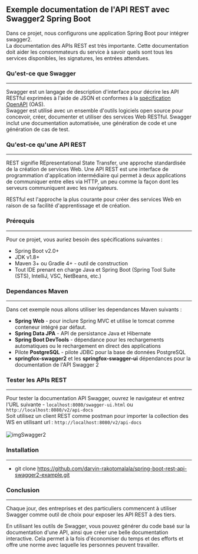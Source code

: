 ## Exemple documentation de l'API REST avec Swagger2 Spring Boot
Dans ce projet, nous configurons une application Spring Boot pour intégrer swagger2. <br/>
La documentation des APIs REST est très importante. Cette documentation doit aider les consommateurs 
du service à savoir quels sont tous les services disponibles, les signatures, les entrées attendues.

### Qu'est-ce que Swagger
---
Swagger est un langage de description d'interface pour décrire les API RESTful exprimées à l'aide de JSON et conformes à la [spécification OpenAPI](https://en.wikipedia.org/wiki/OpenAPI_Specification) (OAS).<br/>
Swagger est utilisé avec un ensemble d'outils logiciels open source pour concevoir, créer, documenter et utiliser 
des services Web RESTful. Swagger inclut une documentation automatisée, une génération de code et une génération de cas de test.

### Qu'est-ce qu'une API REST
---
REST signifie REpresentational State Transfer, une approche standardisée de la création de services Web.
Une API REST est une interface de programmation d'application intermédiaire qui permet à deux applications 
de communiquer entre elles via HTTP, un peu comme la façon dont les serveurs communiquent avec les navigateurs.<br/>
	
RESTful est l'approche la plus courante pour créer des services Web en raison de sa facilité d'apprentissage et de création.

### Prérequis
---
Pour ce projet, vous auriez besoin des spécifications suivantes :
- Spring Boot v2.0+
- JDK v1.8+
- Maven 3+ ou Gradle 4+ - outil de construction
- Tout IDE prenant en charge Java et Spring Boot (Spring Tool Suite (STS), IntelliJ, VSC, NetBeans, etc.)

### Dependances Maven
---
Dans cet exemple nous allons utiliser les dependances Maven suivants :
- **Spring Web** - pour inclure Spring MVC et utilise le tomcat comme conteneur intégré par défaut.
- **Spring Data JPA** - API de persistance Java et Hibernate
- **Spring Boot DevTools** - dépendance pour les rechargements automatiques ou le rechargement en direct des applications
- Pilote **PostgreSQL** - pilote JDBC pour la base de données PostgreSQL
- **springfox-swagger2** et les **springfox-swagger-ui** dépendances pour la documentation de l'API Swagger 2

### Tester les APIs REST
---
Pour tester la documentation API Swagger, ouvrez le navigateur et entrez l'URL suivante - `localhost:8080/swagger-ui.html` ou `http://localhost:8080/v2/api-docs` <br/>
Soit utilisez un client REST comme postman pour importer la collection des WS en utilisant url : `http://localhost:8080/v2/api-docs`
<br/><br/>
![imgSwagger2](https://user-images.githubusercontent.com/75081354/133259063-89c8c858-1378-43b3-8dd2-fe2e79aaf10d.png)

### Installation
---
* git clone https://github.com/darvin-rakotomalala/spring-boot-rest-api-swagger2-example.git

### Conclusion
---
Chaque jour, des entreprises et des particuliers commencent à utiliser Swagger comme outil de choix pour exposer les API REST à des tiers.<br/>

En utilisant les outils de Swagger, vous pouvez générer du code basé sur la documentation d'une API, 
ainsi que créer une belle documentation interactive. Cela permet à la fois d'économiser du temps et des efforts et 
offre une norme avec laquelle les personnes peuvent travailler.


